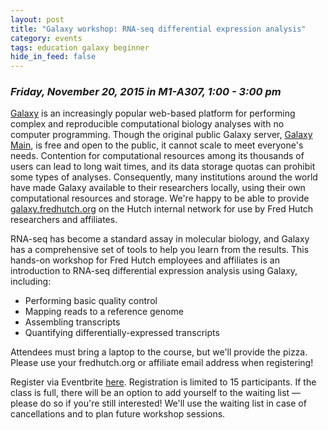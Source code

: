 ```yaml
---
layout: post
title: "Galaxy workshop: RNA-seq differential expression analysis"
category: events
tags: education galaxy beginner
hide_in_feed: false
---
```


### *Friday, November 20, 2015 in M1-A307, 1:00 - 3:00 pm*

[Galaxy](https://wiki.galaxyproject.org/) is an increasingly popular web-based platform for performing complex and reproducible computational biology analyses with no computer programming.
Though the original public Galaxy server, [Galaxy Main](http://usegalaxy.org), is free and open to the public, it cannot scale to meet everyone's needs.
Contention for computational resources among its thousands of users can lead to long wait times, and its data storage quotas can prohibit some types of analyses.
Consequently, many institutions around the world have made Galaxy available to their researchers locally, using their own computational resources and storage.
We're happy to be able to provide [galaxy.fredhutch.org](http://galaxy.fredhutch.org) on the Hutch internal network for use by Fred Hutch researchers and affiliates.

RNA-seq has become a standard assay in molecular biology, and Galaxy has a comprehensive set of tools to help you learn from the results.
This hands-on workshop for Fred Hutch employees and affiliates is an introduction to RNA-seq differential expression analysis using Galaxy, including:

- Performing basic quality control
- Mapping reads to a reference genome
- Assembling transcripts
- Quantifying differentially-expressed transcripts

Attendees must bring a laptop to the course, but we'll provide the pizza.
Please use your fredhutch.org or affiliate email address when registering!

Register via Eventbrite [here](https://www.eventbrite.com/e/rna-seq-differential-expression-analysis-using-galaxy-registration-19179369009).
Registration is limited to 15 participants.
If the class is full, there will be an option to add yourself to the waiting list &mdash; please do so if you're still interested!
We'll use the waiting list in case of cancellations and to plan future workshop sessions.
